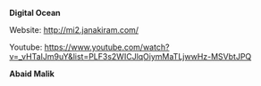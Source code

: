 
**Digital Ocean**

Website: http://mi2.janakiram.com/

Youtube: https://www.youtube.com/watch?v=_vHTaIJm9uY&list=PLF3s2WICJlqOiymMaTLjwwHz-MSVbtJPQ

**Abaid Malik**
